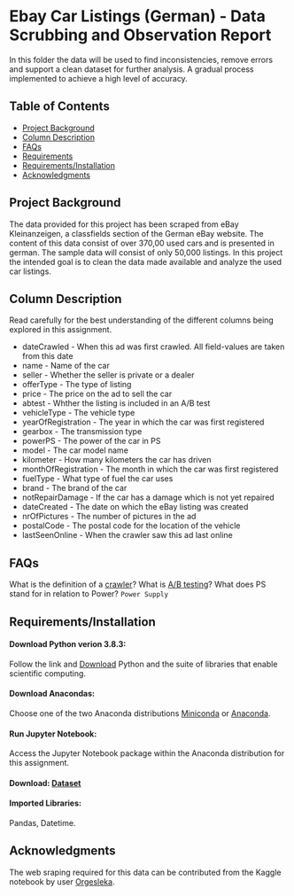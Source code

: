 #  Ebay Car Listings (German) - Data Scrubbing and Observation Report 

In this folder the data will be used to find inconsistencies, remove errors and support a clean dataset for further analysis. A gradual process implemented to achieve a high level of accuracy.  


## Table of Contents
 * [Project Background](#project-background)
 * [Column Description](#column-description)
 * [FAQs](#faqs)
 * [Requirements](#requirements)
 * [Requirements/Installation](#installation)
 * [Acknowledgments](#acknoledgments) 
 
 ## Project Background

The data provided for this project has been scraped from eBay Kleinanzeigen, a classfields section of the German eBay website. The content of this data consist of over 370,00 used cars and is presented in german. The sample data will consist of only 50,000 listings. In this project the intended goal is to clean the data made available and analyze the used car listings.
  
## Column Description

 Read carefully for the best understanding of the different columns being explored in this assignment.

   * dateCrawled - When this ad was first crawled. All field-values are taken from this date
   * name - Name of the car
   * seller - Whether the seller is private or a dealer
   * offerType - The type of listing
   * price - The price on the ad to sell the car
   * abtest - Whther the listing is included in an A/B test
   * vehicleType - The vehicle type
   * yearOfRegistration - The year in which the car was first registered
   * gearbox - The transmission type
   * powerPS - The power of the car in PS
   * model - The car model name
   * kilometer - How many kilometers the car has driven
   * monthOfRegistration - The month in which the car was first registered
   * fuelType - What type of fuel the car uses
   * brand - The brand of the car
   * notRepairDamage - If the car has a damage which is not yet repaired
   * dateCreated - The date on which the eBay listing was created
   * nrOfPictures - The number of pictures in the ad
   * postalCode - The postal code for the location of the vehicle
   * lastSeenOnline - When the crawler saw this ad last online
   
## FAQs

What is the definition of a [crawler](https://whatis.techtarget.com/definition/crawler)?  What is [A/B testing](https://en.wikipedia.org/wiki/A/B_testing)?  What does PS stand for in relation to Power? `Power Supply`

## Requirements/Installation

#### Download Python verion 3.8.3:
Follow the link and [Download](https://www.python.org/downloads) Python and the suite of libraries that enable scientific computing.
#### Download Anacondas:
Choose one of the two Anaconda distributions [Miniconda](http://conda.pydata.org/miniconda.html) or [Anaconda](https://www.continuum.io/downloads).
#### Run Jupyter Notebook:
Access the Jupyter Notebook package within the Anaconda distribution for this assignment.
#### Download: [Dataset](https://data.world/data-society/used-cars-data)
#### Imported Libraries:
Pandas, Datetime.

## Acknowledgments
The web sraping required for this data can be contributed from the Kaggle notebook by user [Orgesleka](https://www.kaggle.com/orgesleka).

